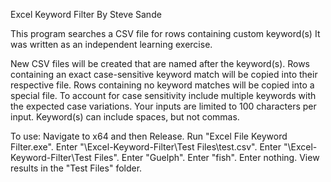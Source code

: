 Excel Keyword Filter
By Steve Sande

This program searches a CSV file for rows containing custom keyword(s)
It was written as an independent learning exercise.

New CSV files will be created that are named after the keyword(s).
Rows containing an exact case-sensitive keyword match will be copied into their respective file.
Rows containing no keyword matches will be copied into a special file.
To account for case sensitivity include multiple keywords with the expected case variations.
Your inputs are limited to 100 characters per input.
Keyword(s) can include spaces, but not commas.

To use:
Navigate to x64 and then Release.
Run "Excel File Keyword Filter.exe".
Enter "<yourpath>\Excel-Keyword-Filter\Test Files\test.csv".
Enter "<yourpath>\Excel-Keyword-Filter\Test Files".
Enter "Guelph".
Enter "fish".
Enter nothing.
View results in the "Test Files" folder.